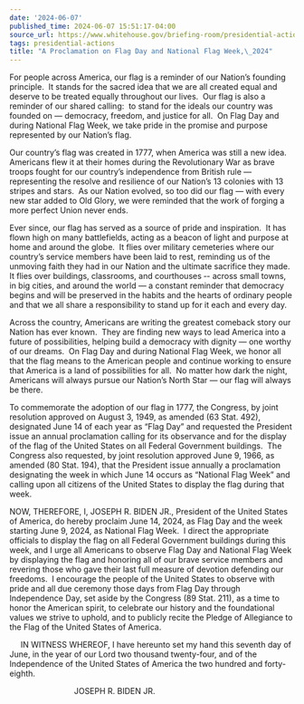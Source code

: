 ```yaml
---
date: '2024-06-07'
published_time: 2024-06-07 15:51:17-04:00
source_url: https://www.whitehouse.gov/briefing-room/presidential-actions/2024/06/07/a-proclamation-on-flag-day-and-national-flag-week-2024/
tags: presidential-actions
title: "A Proclamation on Flag Day and National Flag Week,\_2024"
---
```

 
For people across America, our flag is a reminder of our Nation’s
founding principle.  It stands for the sacred idea that we are all
created equal and deserve to be treated equally throughout our lives.
 Our flag is also a reminder of our shared calling:  to stand for the
ideals our country was founded on — democracy, freedom, and justice for
all.  On Flag Day and during National Flag Week, we take pride in the
promise and purpose represented by our Nation’s flag.

Our country’s flag was created in 1777, when America was still a new
idea.  Americans flew it at their homes during the Revolutionary War as
brave troops fought for our country’s independence from British rule —
representing the resolve and resilience of our Nation’s 13 colonies with
13 stripes and stars.  As our Nation evolved, so too did our flag — with
every new star added to Old Glory, we were reminded that the work of
forging a more perfect Union never ends. 

Ever since, our flag has served as a source of pride and inspiration. 
It has flown high on many battlefields, acting as a beacon of light and
purpose at home and around the globe.  It flies over military cemeteries
where our country’s service members have been laid to rest, reminding us
of the unmoving faith they had in our Nation and the ultimate sacrifice
they made.  It flies over buildings, classrooms, and courthouses ‑-
across small towns, in big cities, and around the world — a constant
reminder that democracy begins and will be preserved in the habits and
the hearts of ordinary people and that we all share a responsibility to
stand up for it each and every day.

Across the country, Americans are writing the greatest comeback story
our Nation has ever known.  They are finding new ways to lead America
into a future of possibilities, helping build a democracy with dignity —
one worthy of our dreams.  On Flag Day and during National Flag Week, we
honor all that the flag means to the American people and continue
working to ensure that America is a land of possibilities for all.  No
matter how dark the night, Americans will always pursue our Nation’s
North Star — our flag will always be there.

To commemorate the adoption of our flag in 1777, the Congress, by joint
resolution approved on August 3, 1949, as amended (63 Stat. 492),
designated June 14 of each year as “Flag Day” and requested the
President issue an annual proclamation calling for its observance and
for the display of the flag of the United States on all Federal
Government buildings.  The Congress also requested, by joint resolution
approved June 9, 1966, as amended (80 Stat. 194), that the President
issue annually a proclamation designating the week in which June 14
occurs as “National Flag Week” and calling upon all citizens of the
United States to display the flag during that week.

NOW, THEREFORE, I, JOSEPH R. BIDEN JR., President of the United States
of America, do hereby proclaim June 14, 2024, as Flag Day and the week
starting June 9, 2024, as National Flag Week.  I direct the appropriate
officials to display the flag on all Federal Government buildings during
this week, and I urge all Americans to observe Flag Day and National
Flag Week by displaying the flag and honoring all of our brave service
members and revering those who gave their last full measure of devotion
defending our freedoms.  I encourage the people of the United States to
observe with pride and all due ceremony those days from Flag Day through
Independence Day, set aside by the Congress (89 Stat. 211), as a time to
honor the American spirit, to celebrate our history and the foundational
values we strive to uphold, and to publicly recite the Pledge of
Allegiance to the Flag of the United States of America.

     IN WITNESS WHEREOF, I have hereunto set my hand this seventh day of
June, in the year of our Lord two thousand twenty-four, and of the
Independence of the United States of America the two hundred and
forty-eighth.

                             JOSEPH R. BIDEN JR.
